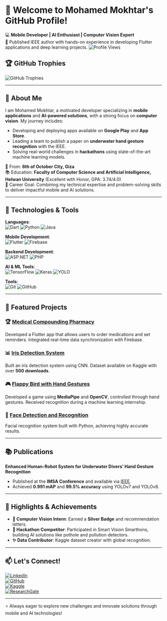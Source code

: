 # 👋 Welcome to Mohamed Mokhtar's GitHub Profile!  

💻 **Mobile Developer | AI Enthusiast | Computer Vision Expert**  
🌟 Published IEEE author with hands-on experience in developing Flutter applications and deep learning projects.
![Profile Views](https://komarev.com/ghpvc/?username=Mokhtar628&color=brightgreen)
## 🏆 GitHub Trophies  
![GitHub Trophies](https://github-profile-trophy.vercel.app/?username=Mokhtar628&theme=onestar&row=1&margin-w=15)

---

## 🌟 About Me  
I am Mohamed Mokhtar, a motivated developer specializing in **mobile applications** and **AI-powered solutions**, with a strong focus on **computer vision**. My journey includes:  
- Developing and deploying apps available on **Google Play** and **App Store**.  
- Leading a team to publish a paper on **underwater hand gesture recognition** with the IEEE.  
- Solving real-world challenges in **hackathons** using state-of-the-art machine learning models.  

📍 From: **6th of October City, Giza**  
📚 Education: **Faculty of Computer Science and Artificial Intelligence, Helwan University** (Excellent with Honor, GPA: 3.74/4.0)  
🎯 Career Goal: Combining my technical expertise and problem-solving skills to deliver impactful mobile and AI solutions.

---

## 🔧 Technologies & Tools  

**Languages**:  
![Dart](https://img.shields.io/badge/Dart-0175C2?style=for-the-badge&logo=dart&logoColor=white) ![Python](https://img.shields.io/badge/Python-3670A0?style=for-the-badge&logo=python&logoColor=ffdd54) ![Java](https://img.shields.io/badge/Java-007396?style=for-the-badge&logo=java&logoColor=white)  

**Mobile Development**:  
![Flutter](https://img.shields.io/badge/Flutter-02569B?style=for-the-badge&logo=flutter&logoColor=white) ![Firebase](https://img.shields.io/badge/Firebase-FFCA28?style=for-the-badge&logo=firebase&logoColor=black)

**Backend Development**:  
![ASP.NET](https://img.shields.io/badge/ASP.NET-512BD4?style=for-the-badge&logo=dotnet&logoColor=white) ![PHP](https://img.shields.io/badge/PHP-777BB4?style=for-the-badge&logo=php&logoColor=white)

**AI & ML Tools**:  
![TensorFlow](https://img.shields.io/badge/TensorFlow-FF6F00?style=for-the-badge&logo=tensorflow&logoColor=white) ![Keras](https://img.shields.io/badge/Keras-D00000?style=for-the-badge&logo=keras&logoColor=white) ![YOLO](https://img.shields.io/badge/YOLO-0071C5?style=for-the-badge&logo=python&logoColor=white)

**Tools**:  
![Git](https://img.shields.io/badge/Git-F05032?style=for-the-badge&logo=git&logoColor=white) ![GitHub](https://img.shields.io/badge/GitHub-181717?style=for-the-badge&logo=github&logoColor=white)

---

## 🚀 Featured Projects  

### 🏆 [Medical Compounding Pharmacy](https://apps.apple.com/eg/app/medical-compounding-pharmacy/id6477877781)  
Developed a Flutter app that allows users to order medications and set reminders. Integrated real-time data synchronization with Firebase.  

### 📊 [Iris Detection System](https://www.kaggle.com/datasets/mohmedmokhtar/iris-of-eye-dataset)  
Built an iris detection system using CNN. Dataset available on Kaggle with over **500 downloads**.  

### 🎮 [Flappy Bird with Hand Gestures](https://youtu.be/demo)  
Developed a game using **MediaPipe** and **OpenCV**, controlled through hand gestures. Received recognition during a machine learning internship.

### 📌 [Face Detection and Recognition](https://github.com/Mokhtar628/Face_Recognition)  
Facial recognition system built with Python, achieving highly accurate results.  

---

## 📚 Publications  

**Enhanced Human-Robot System for Underwater Divers’ Hand Gesture Recognition**  
- Published at the **IMSA Conference** and available via [IEEE](https://doi.org/10.1109/IMSA61967.2024.10652711).  
- Achieved **0.991 mAP** and **99.5% accuracy** using YOLOv7 and YOLOv8.  

---

## 🌟 Highlights & Achievements  

- **🏅 Computer Vision Intern**: Earned a **Silver Badge** and recommendation letters.  
- **🎯 Hackathon Competitor**: Participated in Smart Vision Smarthons, building AI solutions like pothole and pollution detectors.  
- **✨ Data Contributor**: Kaggle dataset creator with global recognition.

---

## 📫 Let's Connect!  

[![LinkedIn](https://img.shields.io/badge/LinkedIn-Mohamed--Mokhtar-blue?style=for-the-badge&logo=linkedin)](https://linkedin.com/in/mohamed-mokhtar-b62b3a1ab/)  
[![GitHub](https://img.shields.io/badge/GitHub-Mokhtar628-lightgrey?style=for-the-badge&logo=github)](https://github.com/Mokhtar628)  
[![Kaggle](https://img.shields.io/badge/Kaggle-Mohamed--Mokhtar-20BEFF?style=for-the-badge&logo=kaggle)](https://www.kaggle.com/mohmedmokhtar)  
[![ResearchGate](https://img.shields.io/badge/ResearchGate-Mohamed--Mokhtar-green?style=for-the-badge&logo=researchgate)](https://www.researchgate.net/profile/Mohamed-Mokhtar)

---

⭐ Always eager to explore new challenges and innovate solutions through mobile and AI technologies!
